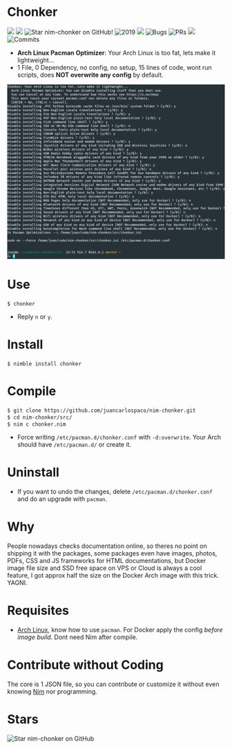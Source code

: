 # Chonker

![](https://img.shields.io/github/languages/top/juancarlospaco/nim-chonker?style=for-the-badge)
![](https://img.shields.io/github/languages/count/juancarlospaco/nim-chonker?logoColor=green&style=for-the-badge)
![](https://img.shields.io/github/stars/juancarlospaco/nim-chonker?style=for-the-badge "Star nim-chonker on GitHub!")
![](https://img.shields.io/maintenance/yes/2019?style=for-the-badge "2019")
![](https://img.shields.io/github/languages/code-size/juancarlospaco/nim-chonker?style=for-the-badge)
![](https://img.shields.io/github/issues-raw/juancarlospaco/nim-chonker?style=for-the-badge "Bugs")
![](https://img.shields.io/github/issues-pr-raw/juancarlospaco/nim-chonker?style=for-the-badge "PRs")
![](https://img.shields.io/github/commit-activity/y/juancarlospaco/nim-chonker?style=for-the-badge)
![](https://img.shields.io/github/last-commit/juancarlospaco/nim-chonker?style=for-the-badge "Commits")

- **Arch Linux Pacman Optimizer**: Your Arch Linux is too fat, lets make it lightweight...
- 1 File, 0 Dependency, no config, no setup, 15 lines of code, wont run scripts, does **NOT overwrite any config** by default.

![](https://raw.githubusercontent.com/juancarlospaco/nim-chonker/master/temp.png "Does NOT run 'sudo mv', just prints the command for you")


# Use

```
$ chonker
```

- Reply `n` or `y`.


# Install

```
$ nimble install chonker
```


# Compile

```
$ git clone https://github.com/juancarlospaco/nim-chonker.git
$ cd nim-chonker/src/
$ nim c chonker.nim
```

- Force writing `/etc/pacman.d/chonker.conf` with `-d:overwrite`. Your Arch should have `/etc/pacman.d/` or create it.


# Uninstall

- If you want to undo the changes, delete `/etc/pacman.d/chonker.conf` and do an upgrade with `pacman`.


# Why

People nowadays checks documentation online, so theres no point on shipping it with the packages,
some packages even have images, photos, PDFs, CSS and JS frameworks for HTML documentations,
but Docker image file size and SSD free space on VPS or Cloud is always a cool feature,
I got approx half the size on the Docker Arch image with this trick. YAGNI.


# Requisites

- [Arch Linux](https://www.archlinux.org), know how to use `pacman`. For Docker apply the config *before image build*. Dont need Nim after compile.


# Contribute without Coding

The core is 1 JSON file, so you can contribute or customize it without even knowing [Nim](https://nim-lang.org/learn.html) nor programming.


# Stars

![Star nim-chonker on GitHub](https://starchart.cc/juancarlospaco/nim-chonker.svg "Star Chonker on GitHub!")
